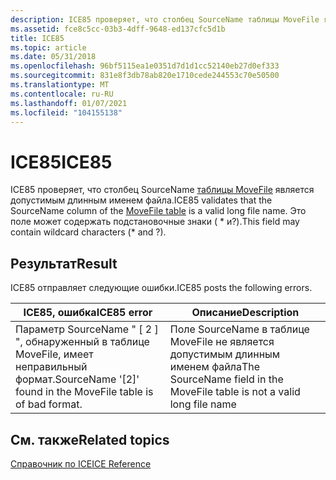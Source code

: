 ```yaml
---
description: ICE85 проверяет, что столбец SourceName таблицы MoveFile является допустимым длинным именем файла. Это поле может содержать подстановочные знаки ( \* и?).
ms.assetid: fce8c5cc-03b3-4dff-9648-ed137cfc5d1b
title: ICE85
ms.topic: article
ms.date: 05/31/2018
ms.openlocfilehash: 96bf5115ea1e0351d7d1d1cc52140eb27d0ef333
ms.sourcegitcommit: 831e8f3db78ab820e1710cede244553c70e50500
ms.translationtype: MT
ms.contentlocale: ru-RU
ms.lasthandoff: 01/07/2021
ms.locfileid: "104155138"
---
```

# <a name="ice85"></a><span data-ttu-id="38b50-104">ICE85</span><span class="sxs-lookup"><span data-stu-id="38b50-104">ICE85</span></span>

<span data-ttu-id="38b50-105">ICE85 проверяет, что столбец SourceName [таблицы MoveFile](movefile-table.md) является допустимым длинным именем файла.</span><span class="sxs-lookup"><span data-stu-id="38b50-105">ICE85 validates that the SourceName column of the [MoveFile table](movefile-table.md) is a valid long file name.</span></span> <span data-ttu-id="38b50-106">Это поле может содержать подстановочные знаки ( \* и?).</span><span class="sxs-lookup"><span data-stu-id="38b50-106">This field may contain wildcard characters (\* and ?).</span></span>

## <a name="result"></a><span data-ttu-id="38b50-107">Результат</span><span class="sxs-lookup"><span data-stu-id="38b50-107">Result</span></span>

<span data-ttu-id="38b50-108">ICE85 отправляет следующие ошибки.</span><span class="sxs-lookup"><span data-stu-id="38b50-108">ICE85 posts the following errors.</span></span>



| <span data-ttu-id="38b50-109">ICE85, ошибка</span><span class="sxs-lookup"><span data-stu-id="38b50-109">ICE85 error</span></span>                                                      | <span data-ttu-id="38b50-110">Описание</span><span class="sxs-lookup"><span data-stu-id="38b50-110">Description</span></span>                                                              |
|------------------------------------------------------------------|--------------------------------------------------------------------------|
| <span data-ttu-id="38b50-111">Параметр SourceName " \[ 2 \] ", обнаруженный в таблице MoveFile, имеет неправильный формат.</span><span class="sxs-lookup"><span data-stu-id="38b50-111">SourceName '\[2\]' found in the MoveFile table is of bad format.</span></span> | <span data-ttu-id="38b50-112">Поле SourceName в таблице MoveFile не является допустимым длинным именем файла</span><span class="sxs-lookup"><span data-stu-id="38b50-112">The SourceName field in the MoveFile table is not a valid long file name</span></span> |



 

## <a name="related-topics"></a><span data-ttu-id="38b50-113">См. также</span><span class="sxs-lookup"><span data-stu-id="38b50-113">Related topics</span></span>

<dl> <dt>

[<span data-ttu-id="38b50-114">Справочник по ICE</span><span class="sxs-lookup"><span data-stu-id="38b50-114">ICE Reference</span></span>](ice-reference.md)
</dt> </dl>

 

 



